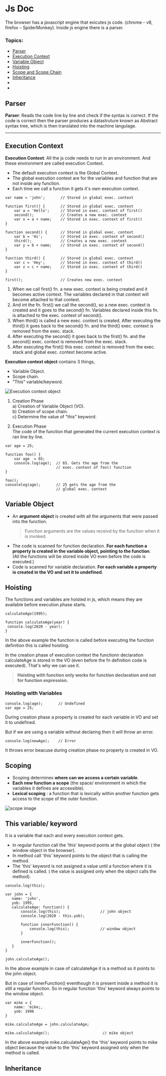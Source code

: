 # **Js Doc**

The browser has a javascript engine that exicutes js code. (chrome - v8, firefox – SpiderMonkey).
Inside js engine there is a parser.

### **Topics**:<br>

- [Parser](#parser)
- [Execution Context](#execution-context)
- [Variable Object](#variable-object)
- [Hoisting](#hoisting)
- [Scope and Scope Chain](#scoping)
- [Inheritance](#inheritance)
- [](#)
- [](#)

## **Parser**

**Parser**: Reads the code line by line and check if the syntax is correct. If the code is correct then the parser produces a datastruture known as Abstract syntax tree, which is then translated into the machine langulage.

---

## **Execution Context**

**Execution Context**: All the js code needs to run in an environment. And these environment are called execution Context.

- The default execution context is the Global Context.
- The global execution context are for the variables and function that are not inside any function.
- Each time we call a function it gets it's own execution context.

```
var name = 'john';       // Stored in global exec. context

function first() {       // Stored in global exec. context
    var a = 'Hello';     // Stored in exec. context of first()
    second();            // Creates a new exec. context
    var x = a + name;    // Stored in exec. context of first()
}

function second() {      // Stored in global exec. context
    var b = 'Hi';        // Stored in exec. context of second()
    third();             // Creates a new exec. context
    var y = b + name;    // Stored in exec. context of second()
}

function third() {       // Stored in global exec. context
    var c = 'Hey';       // Stored in exec. context of third()
    var z = c + name;    // Stored in exec. context of third()
}

first();                 // Creates new exec. context
```

1. When we call first() fn. a new exec. context is being created and it becomes active context. The variables declared in that context will become attached to that context.
2. And int the fn. first() we call the second(), so a new exec. context is created and it goes to the second() fn. Variables declared inside this fn. is attached to the exec. context of second().
3. When third() is called a new exec. context is created. After executing the third() it goes back to the second() fn. and the third() exec. context is removed from the exec. stack.
4. After executing the second() it goes back to the first() fn. and the second() exec. context is removed from the exec. stack.
5. After executing the first() this exec. context is removed from the exec. stack and global exec. context become active.

**Execution context object** contains 3 things, </br>

- Variable Object.
- Scope chain.
- "This" variable/keyword.

![Execution context object](https://github.com/abfarhan/js-ref/blob/master/js-doc/assets/execution%20context%20object.png?raw=true)

1.  Creation Phase <br>
    a) Creation of Variable Object (VO). <br>
    b) Creation of scope chain. <br>
    c) Determine the value of "this" keyword. <br>

2.  Execution Phase <br>
    The code of the function that generated the current execution context is ran line by line.

```
var age = 25;

function foo() {
    var age  = 65;
    console.log(age);  // 65. Gets the age from the
                       // exec. context of foo() function
}

foo();
consolelog(age);       // 25 gets the age from the
                       // global exec. context
```

## **Variable Object**

- An **argument object** is created with all the arguments that were passed into the function.
  > Function arguments are the values receivd by the function when it is invoked.
- The code is scanned for function declaration. **For each function a property is created in the variable object, pointing to the function**. <br>
  (All the functions will be stored inside VO even before the code is executed.)
- Code is scanned for variable declaration. **For each variable a property is created in the VO and set it to undefined**.

## **Hoisting**

The functions and variables are hoisted in js, which means they are available before execution phase starts.

```
calculateAge(1995);

function calculateAge(year) {
 console.log(2020 - year);
}
```

In the above example the function is called before executing the function definition this is called hoisting.

In the creation phase of execution context the functionn declaration calculateAge is stored in the VO (even before the fn definition code is executed). That's why we can use it.

> **Hoisting with function only works for function declaration and not for function expression.**

### Hoisting with Variables

```
console.log(age);       // Undefined
var age = 25;
```

During creation phase a property is created for each variable in VO and set it to undefined.

But if we are using a variable without declaring then it will throw an error.

```
console.log(newAge);    // Error
```

It throws error beacuse during creation phase no property is created in VO.

## **Scoping**

- Scoping determines **where can we access a certain variable**.
- **Each new function a scope** (the space/ environment in which the variables it defines are accessible).
- **Lexical scoping** : a function that is lexically within another function gets access to the scope of the outer function.

![scope image](https://github.com/abfarhan/js-ref/blob/master/js-doc/assets/scope.PNG?raw=true)

## **This variable/ keyword**

It is a variable that each and every execution context gets.

- In regular function call the 'this' keyword points at the global object ( the window object in the browser).
- In method call 'this' keyword points to the object that is calling the method.
- The 'this' keyword is not assigned a value until a function where it is defined is called. ( the value is assigned only when the object calls the method).

```
console.log(this);

var john = {
   name: 'john',
   yob: 1995,
   calculateAge: function() {
       console.log(this);                  // john object
       console.log(2020 - this.yob);

       function innerFunction() {
           console.log(this);              // window object
       }

       innerFunction();
   }
}

john.calculateAge();
```

In the above example in case of calculateAge it is a method so it points to the john object. <br>

But in case of innerFunction() eventhough it is present inside a method it is still a regular function. So in regular function 'this' keyword always points to the window object.

```
var mike = {
    name: 'mike;,
    yob: 1996
}

mike.calculateAge = john.calculateAge;

mike.calculateAge();                        // mike object
```

In the above example mike.calculateAge() the 'this' keyword points to mike object because the value to the 'this' keyword assigned only when the method is called.

## **Inheritance**
